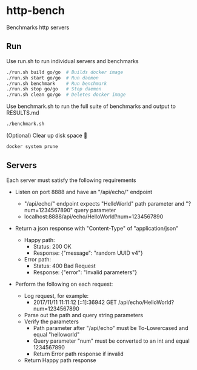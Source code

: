 # http-bench

Benchmarks http servers

## Run

Use run.sh to run individual servers and benchmarks

```bash
./run.sh build go/go  # Builds docker image
./run.sh start go/go  # Run daemon
./run.sh benchmark    # Run benchmark
./run.sh stop go/go   # Stop daemon
./run.sh clean go/go  # Deletes docker image
```

Use benchmark.sh to run the full suite of benchmarks and output to RESULTS.md

```bash
./benchmark.sh
```

(Optional) Clear up disk space :whale:

```bash
docker system prune
```

## Servers

Each server must satisfy the following requirements

- Listen on port 8888 and have an "/api/echo/" endpoint
  - "/api/echo/" endpoint expects "HelloWorld" path parameter and "?num=1234567890" query parameter
  - localhost:8888/api/echo/HelloWorld?num=1234567890

- Return a json response with "Content-Type" of "application/json"
  - Happy path:
    - Status: 200 OK
    - Response: {"message": "random UUID v4"}
  - Error path:
    - Status: 400 Bad Request
    - Response: {"error": "Invalid parameters"}

- Perform the following on each request:
  - Log request, for example:
    - 2017/11/11 11:11:12 [::1]:36942 GET /api/echo/HelloWorld?num=1234567890
  - Parse out the path and query string parameters
  - Verify the parameters
    - Path parameter after "/api/echo" must be To-Lowercased and equal "helloworld"
    - Query parameter "num" must be converted to an int and equal 1234567890
    - Return Error path response if invalid
  - Return Happy path response
